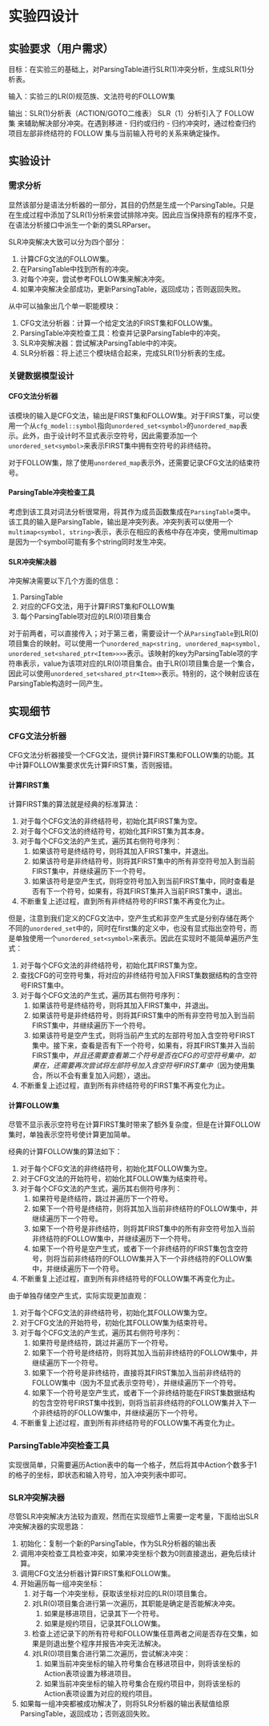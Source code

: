 # 实验四设计

## 实验要求（用户需求）

目标：在实验三的基础上，对ParsingTable进行SLR(1)冲突分析，生成SLR(1)分析表。

输入：实验三的LR(0)规范族、文法符号的FOLLOW集

输出：SLR(1)分析表（ACTION/GOTO二维表）
SLR（1）分析引入了 FOLLOW 集 来辅助解决部分冲突。在遇到移进 - 归约或归约 - 归约冲突时，通过检查归约项目左部非终结符的 FOLLOW 集与当前输入符号的关系来确定操作。

## 实验设计

### 需求分析

显然该部分是语法分析器的一部分，其目的仍然是生成一个ParsingTable。只是在生成过程中添加了SLR(1)分析来尝试排除冲突。因此应当保持原有的程序不变，在语法分析接口中派生一个新的类SLRParser。

SLR冲突解决大致可以分为四个部分：

1. 计算CFG文法的FOLLOW集。
2. 在ParsingTable中找到所有的冲突。
3. 对每个冲突，尝试参考FOLLOW集来解决冲突。
4. 如果冲突解决全部成功，更新ParsingTable，返回成功；否则返回失败。

从中可以抽象出几个单一职能模块：
1. CFG文法分析器：计算一个给定文法的FIRST集和FOLLOW集。
2. ParsingTable冲突检查工具：检查并记录ParsingTable中的冲突。
3. SLR冲突解决器：尝试解决ParsingTable中的冲突。
4. SLR分析器：将上述三个模块结合起来，完成SLR(1)分析表的生成。

### 关键数据模型设计

#### CFG文法分析器
该模块的输入是CFG文法，输出是FIRST集和FOLLOW集。对于FIRST集，可以使用一个从`cfg_model::symbol`指向`unordered_set<symbol>`的`unordered_map`表示。此外，由于设计时不显式表示空符号，因此需要添加一个`unordered_set<symbol>`来表示FIRST集中拥有空符号的非终结符。

对于FOLLOW集，除了使用`unordered_map`表示外，还需要记录CFG文法的结束符号。

#### ParsingTable冲突检查工具
考虑到该工具对词法分析很常用，将其作为成员函数集成在`ParsingTable`类中。该工具的输入是ParsingTable，输出是冲突列表。冲突列表可以使用一个`multimap<symbol, string>`表示，表示在相应的表格中存在冲突，使用multimap是因为一个symbol可能有多个string同时发生冲突。

#### SLR冲突解决器
冲突解决需要以下几个方面的信息：
1. ParsingTable
2. 对应的CFG文法，用于计算FIRST集和FOLLOW集
3. 每个ParsingTable项对应的LR(0)项目集合

对于前两者，可以直接传入；对于第三者，需要设计一个从`ParsingTable`到LR(0)项目集合的映射。可以使用一个`unordered_map<string, unordered_map<symbol, unordered_set<shared_ptr<Item>>>>`表示。该映射的key为ParsingTable项的字符串表示，value为该项对应的LR(0)项目集合。由于LR(0)项目集合是一个集合，因此可以使用`unordered_set<shared_ptr<Item>>`表示。特别的，这个映射应该在ParsingTable构造时一同产生。


## 实现细节

### CFG文法分析器

CFG文法分析器接受一个CFG文法，提供计算FIRST集和FOLLOW集的功能。其中计算FOLLOW集要求优先计算FIRST集，否则报错。

#### 计算FIRST集

计算FIRST集的算法就是经典的标准算法：
1. 对于每个CFG文法的非终结符号，初始化其FIRST集为空。
2. 对于每个CFG文法的终结符号，初始化其FIRST集为其本身。
3. 对于每个CFG文法的产生式，遍历其右侧符号序列：
   1. 如果该符号是终结符号，则将其加入FIRST集中，并退出。
   2. 如果该符号是非终结符号，则将其FIRST集中的所有非空符号加入到当前FIRST集中，并继续遍历下一个符号。
   3. 如果该符号是空产生式，则将空符号加入到当前FIRST集中，同时查看是否有下一个符号，如果有，将其FIRST集并入当前FIRST集中，退出。
4. 不断重复上述过程，直到所有非终结符号的FIRST集不再变化为止。

但是，注意到我们定义的CFG文法中，空产生式和非空产生式是分别存储在两个不同的`unordered_set`中的，同时在first集的定义中，也没有显式指出空符号，而是单独使用一个`unordered_set<symbol>`来表示。因此在实现时不能简单遍历产生式：
1. 对于每个CFG文法的非终结符号，初始化其FIRST集为空。
2. 查找CFG的可空符号集，将对应的非终结符号加入FIRST集数据结构的含空符号FIRST集中。
3. 对于每个CFG文法的产生式，遍历其右侧符号序列：
   1. 如果该符号是终结符号，则将其加入FIRST集中，并退出。
   2. 如果该符号是非终结符号，则将其FIRST集中的所有非空符号加入到当前FIRST集中，并继续遍历下一个符号。
   3. 如果该符号是空产生式，则将当前产生式的左部符号加入含空符号FIRST集中。接下来，查看是否有下一个符号，如果有，将其FIRST集并入当前FIRST集中，*并且还需要查看第二个符号是否在CFG的可空符号集中，如果在，还需要再次尝试将左部符号加入含空符号FIRST集中*（因为使用集合，所以不会有重复加入问题），退出。
4. 不断重复上述过程，直到所有非终结符号的FIRST集不再变化为止。

#### 计算FOLLOW集

尽管不显示表示空符号在计算FIRST集时带来了额外复杂度，但是在计算FOLLOW集时，单独表示空符号使计算更加简单。

经典的计算FOLLOW集的算法如下：
1. 对于每个CFG文法的非终结符号，初始化其FOLLOW集为空。
2. 对于CFG文法的开始符号，初始化其FOLLOW集为结束符号。
3. 对于每个CFG文法的产生式，遍历其右侧符号序列：
   1. 如果符号是终结符，跳过并遍历下一个符号。
   2. 如果下一个符号是终结符，则将其加入当前非终结符的FOLLOW集中，并继续遍历下一个符号。
   3. 如果下一个符号是非终结符，则将其FIRST集中的所有非空符号加入当前非终结符的FOLLOW集中，并继续遍历下一个符号。
   4. 如果下一个符号是空产生式，或者下一个非终结符的FIRST集包含空符号，则将当前非终结符的FOLLOW集并入下一个非终结符的FOLLOW集中，并继续遍历下一个符号。
4. 不断重复上述过程，直到所有非终结符号的FOLLOW集不再变化为止。

由于单独存储空产生式，实际实现更加直观：
1. 对于每个CFG文法的非终结符号，初始化其FOLLOW集为空。
2. 对于CFG文法的开始符号，初始化其FOLLOW集为结束符号。
3. 对于每个CFG文法的产生式，遍历其右侧符号序列：
   1. 如果符号是终结符，跳过并遍历下一个符号。
   2. 如果下一个符号是终结符，则将其加入当前非终结符的FOLLOW集中，并继续遍历下一个符号。
   3. 如果下一个符号是非终结符，直接将其FIRST集加入当前非终结符的FOLLOW集中（因为不显式表示空符号），并继续遍历下一个符号。
   4. 如果下一个符号是空产生式，或者下一个非终结符能在FIRST集数据结构的包含空符号FIRST集中找到，则将当前非终结符的FOLLOW集并入下一个非终结符的FOLLOW集中，并继续遍历下一个符号。
4. 不断重复上述过程，直到所有非终结符号的FOLLOW集不再变化为止。

### ParsingTable冲突检查工具

实现很简单，只需要遍历Action表中的每一个格子，然后将其中Action个数多于1的格子的坐标，即状态和输入符号，加入冲突列表中即可。

### SLR冲突解决器

尽管SLR冲突解决方法较为直观，然而在实现细节上需要一定考量，下面给出SLR冲突解决器的实现思路：
1. 初始化：复制一个新的ParsingTable，作为SLR分析器的输出表
2. 调用冲突检查工具检查冲突，如果冲突坐标个数为0则直接退出，避免后续计算。
3. 调用CFG文法分析器计算FIRST集和FOLLOW集。
4. 开始遍历每一组冲突坐标：
   1. 对于每一个冲突坐标，获取该坐标对应的LR(0)项目集合。
   2. 对LR(0)项目集合进行第一次遍历，其职能是确定是否能解决冲突。
      1. 如果是移进项目，记录其下一个符号。
      2. 如果是规约项目，记录其FOLLOW集。
   3. 检查上述记录下的所有符号和FOLLOW集任意两者之间是否存在交集，如果是则退出整个程序并报告冲突无法解决。
   4. 对LR(0)项目集合进行第二次遍历，尝试解决冲突：
      1. 如果当前冲突坐标的输入符号集合在移进项目中，则将该坐标的Action表项设置为移进项目。
      2. 如果当前冲突坐标的输入符号集合在规约项目中，则将该坐标的Action表项设置为对应的规约项目。
5. 如果每一组冲突都被成功解决了，则将SLR分析器的输出表赋值给原ParsingTable，返回成功；否则返回失败。
